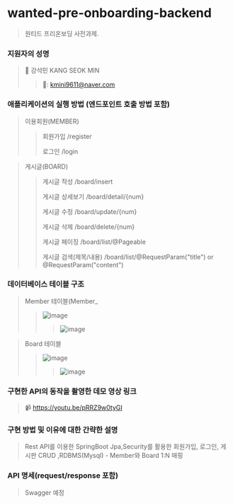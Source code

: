 # wanted-pre-onboarding-backend
>원티드 프리온보딩 사전과제.
### 지원자의 성명
  > 🧑 강석민 KANG SEOK MIN
  >> 📧: kmini9611@naver.com

### 애플리케이션의 실행 방법 (엔드포인트 호출 방법 포함)
> 이용회원(MEMBER)
> 
>> 회원가입 /register
>> 
>> 로그인  /login
>> 

> 게시글(BOARD)
>> 게시글 작성  /board/insert
>> 
>> 게시글 상세보기  /board/detail/{num}
>> 
>> 게시글 수정      /board/update/{num}
>> 
>> 게시글 삭제      /board/delete/{num}
>> 
>> 게시글 페이징    /board/list/@Pageable
>> 
>> 게시글 검색(제목/내용)      /board/list/@RequestParam("title") or @RequestParam("content")
### 데이터베이스 테이블 구조 
>Member 테이블(Member_
>>![image](https://github.com/mini1115/wanted-pre-onboarding-backend/assets/101314429/8351c0c4-478a-498b-8b50-42021c4e0c73)
>>> ![image](https://github.com/mini1115/wanted-pre-onboarding-backend/assets/101314429/795c6930-f4d1-4472-bd0e-944d6a630393)

>Board 테이블
>>![image](https://github.com/mini1115/wanted-pre-onboarding-backend/assets/101314429/c3a8d146-ea11-43b5-b682-a9efe7b07a47)
>>>  ![image](https://github.com/mini1115/wanted-pre-onboarding-backend/assets/101314429/0f322581-c8ba-42a0-974d-a039da500596)

### 구현한 API의 동작을 촬영한 데모 영상 링크
> 📹  https://youtu.be/pRRZ9w0tyGI
### 구현 방법 및 이유에 대한 간략한 설명
> Rest API를 이용한 SpringBoot Jpa,Security를 활용한 회원가입, 로그인, 게시판 CRUD ,RDBMS(Mysql) - Member와 Board 1:N 매핑
### API 명세(request/response 포함)
> Swagger 예정
